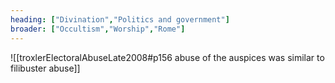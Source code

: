 ```yaml
---
heading: ["Divination","Politics and government"]
broader: ["Occultism","Worship","Rome"]
---
```


![[troxlerElectoralAbuseLate2008#p156 abuse of the auspices was similar to filibuster abuse]]